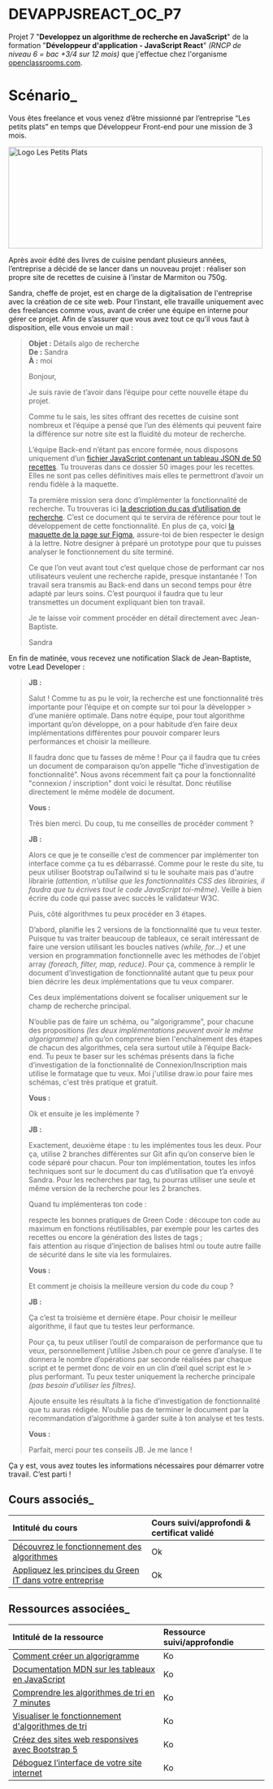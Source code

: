 # DEVAPPJSREACT_OC_P7

Projet 7 "**Developpez un algorithme de recherche en JavaScript**" de la formation "**Développeur d'application - JavaScript React**" *(RNCP de niveau 6 = bac +3/4 sur 12 mois)* que j'effectue chez l'organisme [openclassrooms.com](https://openclassrooms.com/fr/).

# Scénario_

Vous êtes freelance et vous venez d’être missionné par l’entreprise “Les petits plats” en temps que Développeur Front-end pour une mission de 3 mois.

<img alt="Logo Les Petits Plats" src="https://user.oc-static.com/upload/2020/08/14/15973932905401_logo%20%281%29.png" width="500" height="200"/>

Après avoir édité des livres de cuisine pendant plusieurs années, l’entreprise a décidé de se lancer dans un nouveau projet : réaliser son propre site de recettes de cuisine à l’instar de Marmiton ou 750g.

Sandra, cheffe de projet, est en charge de la digitalisation de l'entreprise avec la création de ce site web. Pour l’instant, elle travaille uniquement avec des freelances comme vous, avant de créer une équipe en interne pour gérer ce projet. Afin de s’assurer que vous avez tout ce qu’il vous faut à disposition, elle vous envoie un mail : 

> **Objet :** Détails algo de recherche  
> **De :** Sandra  
> **À :** moi  
>
> Bonjour,
>
> Je suis ravie de t’avoir dans l’équipe pour cette nouvelle étape du projet. 
>
> Comme tu le sais, les sites offrant des recettes de cuisine sont nombreux et l’équipe a pensé que l’un des éléments qui peuvent faire la
> différence sur notre site est la fluidité du moteur de recherche.  
>
> L’équipe Back-end n’étant pas encore formée, nous disposons uniquement d’un [fichier JavaScript contenant un tableau JSON de 50 recettes](https://github.com/OpenClassrooms-Student-Center/PetitsPlats2.0).
> Tu trouveras dans ce dossier 50 images pour les recettes. Elles ne sont pas celles définitives mais elles te permettront d’avoir un rendu fidèle à la maquette.
>
> Ta première mission sera donc d’implémenter la fonctionnalité de recherche. Tu trouveras ici [la description du cas d’utilisation de
> recherche](https://course.oc-static.com/projects/516_JS/P7/Cas+d%E2%80%99utilisation+%2303+_+Filtrer+les+recettes+dans+l%E2%80%99interface+utilisateur+-+Front-end+P6+(Algorithms)+.pdf). C’est ce document qui te servira de référence pour tout le développement de cette
> fonctionnalité. En plus de ça, voici [la maquette de la page sur Figma](https://www.figma.com/file/LY5VQTAqnrAf0bWObOBrt8/Les-petits-plats---Maquette-2.0?type=design&node-id=0-1&mode=design&t=S82AlpUQ1AbEUQMa-0), assure-toi de bien respecter le design à la
> lettre. Notre designer à préparé un prototype pour que tu puisses analyser le fonctionnement du site terminé.
>
> Ce que l’on veut avant tout c’est quelque chose de performant car nos utilisateurs veulent une recherche rapide, presque instantanée !
> Ton travail sera transmis au Back-end dans un second temps pour être adapté par leurs soins.
> C’est pourquoi il faudra que tu leur transmettes un document expliquant bien ton travail.
>
> Je te laisse voir comment procéder en détail directement avec Jean-Baptiste.
>
> Sandra

En fin de matinée, vous recevez une notification Slack de Jean-Baptiste, votre Lead Developer :

> **JB :**
>
> Salut ! Comme tu as pu le voir, la recherche est une fonctionnalité très importante pour l’équipe et on compte sur toi pour la développer > d’une manière optimale. Dans notre équipe, pour tout algorithme important qu’on développe, on a pour habitude d’en faire deux
> implémentations différentes pour pouvoir comparer leurs performances et choisir la meilleure.
>
> Il faudra donc que tu fasses de même ! Pour ça il faudra que tu crées un document de comparaison qu’on appelle “fiche d’investigation de
> fonctionnalité”. Nous avons récemment fait ça pour la fonctionnalité "connexion / inscription" dont voici le résultat.
> Donc réutilise directement le même modèle de document.
>
> **Vous :**
>
> Très bien merci. Du coup, tu me conseilles de procéder comment ?
>
> **JB :**
>
> Alors ce que je te conseille c’est de commencer par implémenter ton interface comme ça tu es débarrassé. Comme pour le reste du site, tu
> peux utiliser Bootstrap ouTailwind si tu le souhaite mais pas d'autre librairie *(attention, n'utilise que les fonctionnalités CSS des
> librairies, il faudra que tu écrives tout le code JavaScript toi-même)*. Veille à bien écrire du code qui passe avec succès le validateur
> W3C.
>
> Puis, côté algorithmes tu peux procéder en 3 étapes.
>
> D’abord, planifie les 2 versions de la fonctionnalité que tu veux tester. Puisque tu vas traiter beaucoup de tableaux, ce serait
> intéressant de faire une version utilisant les boucles natives *(while, for...)* et une version en programmation fonctionnelle avec les
> méthodes de l'objet array *(foreach, filter, map, reduce)*. Pour ça, commence à remplir le document d’investigation de fonctionnalité autant que tu peux pour bien décrire les deux implémentations que tu veux comparer.
>
> Ces deux implémentations doivent se focaliser uniquement sur le champ de recherche principal.
>
> N’oublie pas de faire un schéma, ou "algorigramme", pour chacune des propositions *(les deux implémentations peuvent avoir le même
> algorigramme)* afin qu’on comprenne bien l'enchaînement des étapes de chacun des algorithmes, cela sera surtout utile à l’équipe Back-end.
> Tu peux te baser sur les schémas présents dans la fiche d’investigation de la fonctionnalité de Connexion/Inscription mais utilise le
> formatage que tu veux. Moi j'utilise draw.io pour faire mes schémas, c'est très pratique et gratuit.
>
> **Vous :**
>
> Ok et ensuite je les implémente ?
>
> **JB :**
>
> Exactement, deuxième étape : tu les implémentes tous les deux. Pour ça, utilise 2 branches différentes sur Git afin qu’on conserve bien le
> code séparé pour chacun. Pour ton implémentation, toutes les infos techniques sont sur le document du cas d’utilisation que t’a envoyé
> Sandra. Pour les recherches par tag, tu pourras utiliser une seule et même version de la recherche pour les 2 branches.
>
> Quand tu implémenteras ton code :
>
> respecte les bonnes pratiques de Green Code : découpe ton code au maximum en fonctions réutilisables, par exemple pour les cartes des
> recettes ou encore la génération des listes de tags ;  
> fais attention au risque d’injection de balises html ou toute autre faille de sécurité  dans le site via les formulaires.
>
> **Vous :**
>
> Et comment je choisis la meilleure version du code du coup ?
>
> **JB :**
>
> Ça c’est ta troisième et dernière étape. Pour choisir le meilleur algorithme, il faut que tu testes leur performance.
>
> Pour ça, tu peux utiliser l’outil de comparaison de performance que tu veux, personnellement j’utilise Jsben.ch pour ce genre d’analyse.
> Il te donnera le nombre d’opérations par seconde réalisées par chaque script et te permet donc de voir en un clin d’œil quel script est le > plus performant. Tu peux tester uniquement la recherche principale *(pas besoin d’utiliser les filtres)*.
>
> Ajoute ensuite les résultats à la fiche d’investigation de fonctionnalité que tu auras rédigée.
> N’oublie pas de terminer le document par la recommandation d’algorithme à garder suite à ton analyse et tes tests.
>
> **Vous :**
>
> Parfait, merci pour tes conseils JB. Je me lance !
>

Ça y est, vous avez toutes les informations nécessaires pour démarrer votre travail. C’est parti !

## Cours associés_

|Intitulé du cours|Cours suivi/approfondi & certificat validé|
| :------------ | :------------ |
|[Découvrez le fonctionnement des algorithmes](https://openclassrooms.com/fr/courses/7527306-decouvrez-le-fonctionnement-des-algorithmes)|Ok|
|[Appliquez les principes du Green IT dans votre entreprise](https://openclassrooms.com/fr/courses/6227476-appliquez-les-principes-du-green-it-dans-votre-entreprise)|Ok|

## Ressources associées_

|Intitulé de la ressource|Ressource suivi/approfondie|
| :------------ | :------------ |
|[Comment créer un algorigramme](https://www.youtube.com/watch?v=fuF1n6__h1A&ab_channel=Simplycours)|Ko|
|[Documentation MDN sur les tableaux en JavaScript](https://developer.mozilla.org/fr/docs/Web/JavaScript/Reference/Global_Objects/Array)|Ko|
|[Comprendre les algorithmes de tri en 7 minutes](https://www.jesuisundev.com/comprendre-les-algorithmes-de-tri-en-7-minutes/)|Ko|
|[Visualiser le fonctionnement d'algorithmes de tri](https://interstices.info/les-algorithmes-de-tri/)|Ko|
|[Créez des sites web responsives avec Bootstrap 5](https://openclassrooms.com/fr/courses/7542506-creez-des-sites-web-responsives-avec-bootstrap-5)|Ko|
|[Déboguez l’interface de votre site internet](https://openclassrooms.com/fr/courses/7159296-deboguez-l-interface-de-votre-site-internet)|Ko|
